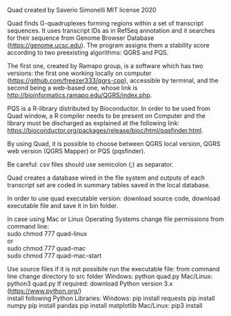 Quad created by Saverio Simonelli MIT license 2020

Quad finds G-quadruplexes forming regions within a set of transcript sequences. It uses transcript IDs as in RefSeq annotation and it searches for their sequence from Genome Browser Database (https://genome.ucsc.edu). The program assigns them a stability score according to two preexisting algorithms:  QGRS and PQS. 

The first one, created by Ramapo group, is a software which has two versions: the first one working locally on computer (https://github.com/freezer333/qgrs-cpp), accessible by terminal, and the second being a web-based one, whose link is  http://bioinformatics.ramapo.edu/QGRS/index.php.

PQS is a R-library distributed by Bioconductor. In order to be used from Quad window, a R compiler needs to be present on Computer and the library must be discharged as explained at the following  link: https://bioconductor.org/packages/release/bioc/html/pqsfinder.html.

By using Quad, it is possible to choose between QGRS local version, QGRS web version (QGRS Mapper) or PQS (pqsfinder). 

Be careful: csv files should use semicolon (;) as separator.

Quad creates a database wired in the file system and outputs of each transcript set are coded in summary tables saved in the local database.

In order to use quad executable version: download source code, download executable file and save it in bin folder.

In case using Mac or Linux Operating Systems change file permissions from command line:<br>
        sudo chmod 777 quad-linux<br>
        or<br>
        sudo chmod 777 quad-mac<br>
        sudo chmod 777 quad-mac-start<br>

Use source files if it is not possibile run the executable file:
        from command line change directory to src folder
		Windows: 
			python quad.py
		Mac/Linux: 
			python3 quad.py
		If required:
				download Python version 3.x (https://www.python.org/)	
				install following Python Libraries:
					Windows: 
						pip install requests
						pip install numpy
						pip install pandas 
						pip install matplotlib
					Mac/Linux:
						pip3 install 
